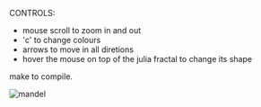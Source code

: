 CONTROLS: 
- mouse scroll to zoom in and out
- 'c' to change colours
- arrows to move in all diretions
- hover the mouse on top of the julia fractal to change its shape

make to compile.

![mandel](https://user-images.githubusercontent.com/26407096/32414957-f16d9148-c239-11e7-98b7-50e1ebdc9ee3.png)
